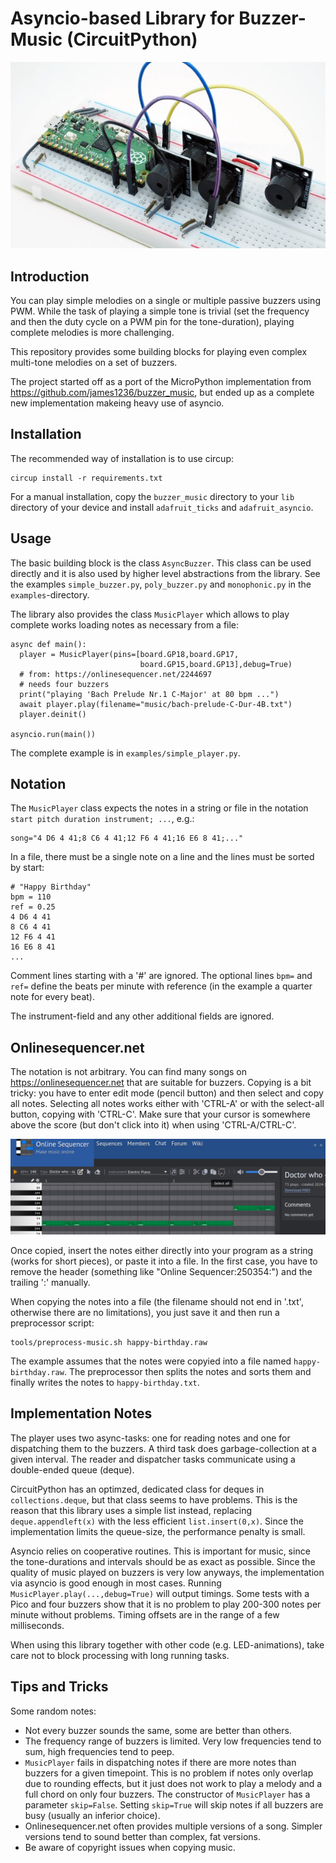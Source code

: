 Asyncio-based Library for Buzzer-Music (CircuitPython)
======================================================

![](buzzers.jpg)

Introduction
------------

You can play simple melodies on a single or multiple passive buzzers
using PWM. While the task of playing a simple tone is trivial (set the
frequency and then the duty cycle on a PWM pin for the tone-duration),
playing complete melodies is more challenging.

This repository provides some building blocks for playing even
complex multi-tone melodies on a set of buzzers.

The project started off as a port of the MicroPython implementation
from <https://github.com/james1236/buzzer_music>, but ended up as a
complete new implementation makeing heavy use of asyncio.


Installation
------------

The recommended way of installation is to use circup:

    circup install -r requirements.txt

For a manual installation, copy the `buzzer_music` directory to your
`lib` directory of your device and install `adafruit_ticks` and
`adafruit_asyncio`.


Usage
-----

The basic building block is the class `AsyncBuzzer`. This class can be
used directly and it is also used by higher level abstractions from
the library. See the examples `simple_buzzer.py`, `poly_buzzer.py` and
`monophonic.py` in the `examples`-directory.

The library also provides the class `MusicPlayer` which allows to play
complete works loading notes as necessary from a file:

    async def main():
      player = MusicPlayer(pins=[board.GP18,board.GP17,
                                 board.GP15,board.GP13],debug=True)
      # from: https://onlinesequencer.net/2244697
      # needs four buzzers
      print("playing 'Bach Prelude Nr.1 C-Major' at 80 bpm ...")
      await player.play(filename="music/bach-prelude-C-Dur-4B.txt")
      player.deinit()

    asyncio.run(main())

The complete example is in `examples/simple_player.py`.


Notation
--------

The `MusicPlayer` class expects the notes in a string or file in the
notation `start pitch duration instrument; ...`, e.g.:

    song="4 D6 4 41;8 C6 4 41;12 F6 4 41;16 E6 8 41;..."

In a file, there must be a single note on a line and the lines must be
sorted by start:

    # "Happy Birthday"
    bpm = 110
    ref = 0.25
    4 D6 4 41
    8 C6 4 41
    12 F6 4 41
    16 E6 8 41
    ...

Comment lines starting with a '#' are ignored. The optional lines
`bpm=` and `ref=` define the beats per minute with reference (in
the example a quarter note for every beat).

The instrument-field and any other additional fields are ignored.


Onlinesequencer.net
-------------------

The notation is not arbitrary. You can find many songs on
<https://onlinesequencer.net> that are suitable for buzzers. Copying
is a bit tricky: you have to enter edit mode (pencil button) and then
select and copy all notes. Selecting all notes works either with
'CTRL-A' or with the select-all button, copying with 'CTRL-C'. Make
sure that your cursor is somewhere above the score (but don't click
into it) when using 'CTRL-A/CTRL-C'.

![](editmode.png)

Once copied, insert the notes either directly into your program as a
string (works for short pieces), or paste it into a file. In the first
case, you have to remove the header (something like "Online
Sequencer:250354:") and the trailing ':' manually.

When copying the notes into a file (the filename should not end in
'.txt', otherwise there are no limitations), you just save it and then
run a preprocessor script:

    tools/preprocess-music.sh happy-birthday.raw

The example assumes that the notes were copyied into a file named
`happy-birthday.raw`. The preprocessor then splits the notes and
sorts them and finally writes the notes to `happy-birthday.txt`.


Implementation Notes
--------------------

The player uses two async-tasks: one for reading notes and one for
dispatching them to the buzzers. A third task does garbage-collection
at a given interval.  The reader and dispatcher tasks communicate
using a double-ended queue (deque).

CircuitPython has an optimzed, dedicated class for deques in
`collections.deque`, but that class seems to have problems. This is
the reason that this library uses a simple list instead, replacing
`deque.appendleft(x)` with the less efficient
`list.insert(0,x)`. Since the implementation limits the queue-size,
the performance penalty is small.

Asyncio relies on cooperative routines. This is important for music,
since the tone-durations and intervals should be as exact as
possible. Since the quality of music played on buzzers is very low
anyways, the implementation via asyncio is good enough in most
cases. Running `MusicPlayer.play(...,debug=True)` will output
timings. Some tests with a Pico and four buzzers show that it is no
problem to play 200-300 notes per minute without problems. Timing offsets
are in the range of a few milliseconds.

When using this library together with other code (e.g. LED-animations),
take care not to block processing with long running tasks.


Tips and Tricks
---------------

Some random notes:

  - Not every buzzer sounds the same, some are better than others.
  - The frequency range of buzzers is limited. Very low frequencies tend to
    sum, high frequencies tend to peep.
  - `MusicPlayer` fails in dispatching notes if there are more notes than
    buzzers for a given timepoint. This is no problem if notes only overlap
    due to rounding effects, but it just does not work to play a melody and
    a full chord on only four buzzers. The constructor of `MusicPlayer` has
    a parameter `skip=False`. Setting `skip=True` will skip notes if all
    buzzers are busy (usually an inferior choice).
  - Onlinesequencer.net often provides multiple versions of a song. Simpler
    versions tend to sound better than complex, fat versions.
  - Be aware of copyright issues when copying music.
